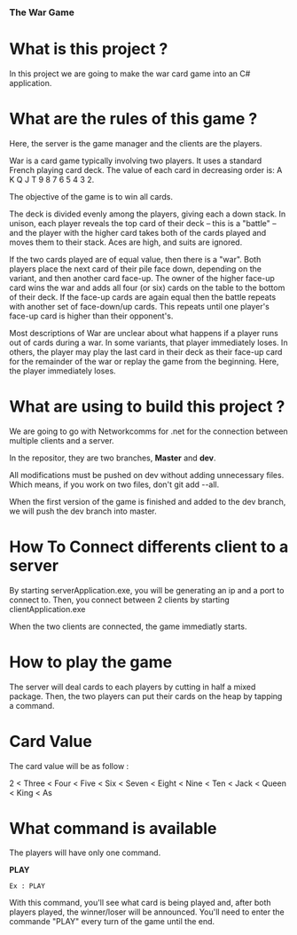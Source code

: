 ### The War Game

# What is this project ? 

In this project we are going to make the war card game into an C# application.

# What are the rules of this game ? 

Here, the server is the game manager and the clients are the players.

War is a card game typically involving two players. It uses a standard French playing card deck. The value of each card in decreasing order is: A K Q J T 9 8 7 6 5 4 3 2.

The objective of the game is to win all cards.

The deck is divided evenly among the players, giving each a down stack. In unison, each player reveals the top card of their deck – this is a "battle" – and the player with the higher card takes both of the cards played and moves them to their stack. Aces are high, and suits are ignored.

If the two cards played are of equal value, then there is a "war". Both players place the next card of their pile face down, depending on the variant, and then another card face-up. The owner of the higher face-up card wins the war and adds all four (or six) cards on the table to the bottom of their deck. If the face-up cards are again equal then the battle repeats with another set of face-down/up cards. This repeats until one player's face-up card is higher than their opponent's.

Most descriptions of War are unclear about what happens if a player runs out of cards during a war. In some variants, that player immediately loses. In others, the player may play the last card in their deck as their face-up card for the remainder of the war or replay the game from the beginning. Here, the player immediately loses.

# What are using to build this project ? 

We are going to go with Networkcomms for .net for the connection between multiple clients and a server.

In the repositor, they are two branches, **Master** and **dev**.

All modifications must be pushed on dev without adding unnecessary files. Which means, if you work on two files, don't git add --all.

When the first version of the game is finished and added to the dev branch, we will push the dev branch into master.

# How To Connect differents client to a server

By starting serverApplication.exe, you will be generating an ip and a port to connect to. Then, you connect between 2 clients by starting clientApplication.exe 

When the two clients are connected, the game immediatly starts.

# How to play the game 

The server will deal cards to each players by cutting in half a mixed package. Then, the two players can put their cards on the heap by tapping a command.

# Card Value

The card value will be as follow :

2 < Three < Four < Five < Six < Seven < Eight < Nine < Ten < Jack < Queen < King < As

# What command is available 

The players will have only one command. 

****PLAY****

	Ex : PLAY

With this command, you'll see what card is being played and, after both players played, the winner/loser will be announced. You'll need to enter the commande "PLAY" every turn of the game until the end. 
